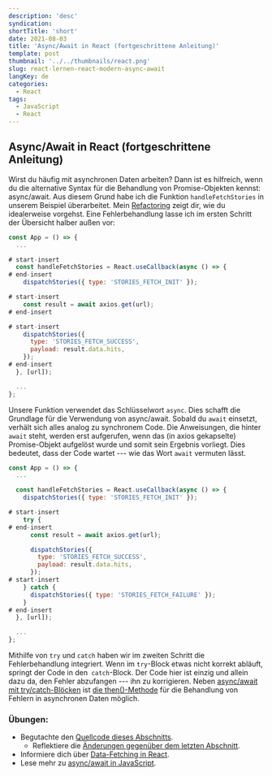 ```yaml
---
description: 'desc'
syndication:
shortTitle: 'short'
date: 2021-08-03
title: 'Async/Await in React (fortgeschrittene Anleitung)'
template: post
thumbnail: '../../thumbnails/react.png'
slug: react-lernen-react-modern-async-await
langKey: de
categories:
  - React
tags:
  - JavaScript
  - React
---
```


## Async/Await in React (fortgeschrittene Anleitung)

Wirst du häufig mit asynchronen Daten arbeiten? Dann ist es hilfreich, wenn du die alternative Syntax für die Behandlung von Promise-Objekten kennst: async/await. Aus diesem Grund habe ich die Funktion `handleFetchStories` in unserem Beispiel überarbeitet. Mein [Refactoring](https://de.wikipedia.org/wiki/Refactoring) zeigt dir, wie du idealerweise vorgehst. Eine Fehlerbehandlung lasse ich im ersten Schritt der Übersicht halber außen vor:

```js
const App = () => {
  ...

# start-insert
  const handleFetchStories = React.useCallback(async () => {
# end-insert
    dispatchStories({ type: 'STORIES_FETCH_INIT' });

# start-insert
    const result = await axios.get(url);
# end-insert

# start-insert
    dispatchStories({
      type: 'STORIES_FETCH_SUCCESS',
      payload: result.data.hits,
    });
# end-insert
  }, [url]);

  ...
};
```

Unsere Funktion verwendet das Schlüsselwort `async`. Dies schafft die Grundlage für die Verwendung von async/await. Sobald du `await` einsetzt, verhält sich alles analog zu synchronem Code. Die Anweisungen, die hinter `await` steht, werden erst aufgerufen, wenn das (in axios gekapselte) Promise-Objekt aufgelöst wurde und somit sein Ergebnis vorliegt. Dies bedeutet, dass der Code wartet --- wie das Wort `await` vermuten lässt.

```js
const App = () => {
  ...

  const handleFetchStories = React.useCallback(async () => {
    dispatchStories({ type: 'STORIES_FETCH_INIT' });

# start-insert
    try {
# end-insert
      const result = await axios.get(url);

      dispatchStories({
        type: 'STORIES_FETCH_SUCCESS',
        payload: result.data.hits,
      });
# start-insert
    } catch {
      dispatchStories({ type: 'STORIES_FETCH_FAILURE' });
    }
# end-insert
  }, [url]);

  ...
};
```

Mithilfe von `try` und `catch` haben wir im zweiten Schritt die Fehlerbehandlung integriert. Wenn im `try`-Block etwas nicht korrekt abläuft, springt der Code in den` catch`-Block. Der Code hier ist einzig und allein dazu da, den Fehler abzufangen --- ihn zu korrigieren. Neben [async/await mit try/catch-Blöcken](https://developer.mozilla.org/de/docs/Web/JavaScript/Guide/Kontrollfluss_und_Fehlerbehandlung#try-catch) ist [die then()-Methode](https://developer.mozilla.org/de/docs/Web/JavaScript/Reference/Global_Objects/Promise/then) für die Behandlung von Fehlern in asynchronen Daten möglich.

### Übungen:

* Begutachte den [Quellcode dieses Abschnitts](https://codesandbox.io/s/github/the-road-to-learn-react/hacker-stories/tree/hs/Async-Await-in-React).
  * Reflektiere die [Änderungen gegenüber dem letzten Abschnitt](https://github.com/the-road-to-learn-react/hacker-stories/compare/hs/Third-Party-Libraries-in-React...hs/Async-Await-in-React?expand=1).
* Informiere dich über [Data-Fetching in React](https://www.robinwieruch.de/react-hooks-fetch-data).
* Lese mehr zu [async/await in JavaScript](https://developer.mozilla.org/de/docs/Web/JavaScript/Reference/Statements/async_function).
<img src="https://vg07.met.vgwort.de/na/be00f7cd4c4a42889547c107302b34a2" width="1" height="1" alt="">